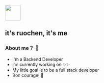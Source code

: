 <img src="https://raw.githubusercontent.com/qukaiyuan/qukaiyuan/master/me.gif" width="50">

## it's ruochen, it's me

### About me？ :eyes:
- I'm a Backend Developer
- I’m currently working on ✨✨
- My little goal is to be a full stack developer
- Bon courage! 🥂

